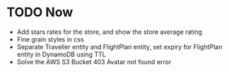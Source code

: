 # TODO Now

* Add stars rates for the store, and show the store average rating
* Fine grain styles in css
* Separate Traveller entity and FlightPlan entity, set expiry for FlightPlan entity in DynamoDB using TTL
* Solve the AWS S3 Bucket 403 Avatar not found error

